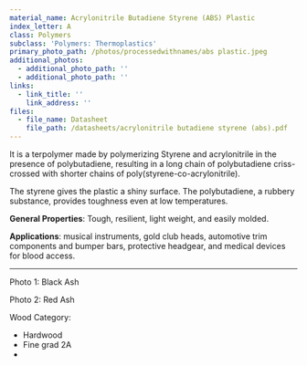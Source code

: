 ```yaml
---
material_name: Acrylonitrile Butadiene Styrene (ABS) Plastic
index_letter: A
class: Polymers
subclass: 'Polymers: Thermoplastics'
primary_photo_path: /photos/processedwithnames/abs plastic.jpeg
additional_photos:
  - additional_photo_path: ''
  - additional_photo_path: ''
links:
  - link_title: ''
    link_address: ''
files:
  - file_name: Datasheet
    file_path: /datasheets/acrylonitrile butadiene styrene (abs).pdf
---
```


It is a terpolymer made by polymerizing Styrene and acrylonitrile in the presence of polybutadiene, resulting in a long chain of polybutadiene criss-crossed with shorter chains of poly(styrene-co-acrylonitrile).

The styrene gives the plastic a shiny surface. The polybutadiene, a rubbery substance, provides toughness even at low temperatures.

**General Properties**: Tough, resilient, light weight, and easily molded.

**Applications**: musical instruments, gold club heads, automotive trim components and bumper bars, protective headgear, and medical devices for blood access.





---

Photo 1: Black Ash

Photo 2: Red Ash

Wood Category:

* Hardwood
* Fine grad 2A
*